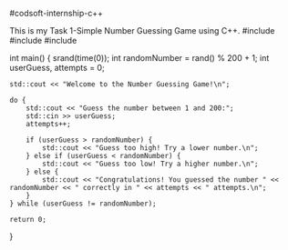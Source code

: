 #codsoft-internship-c++
 
This is my Task 1-Simple Number Guessing Game using C++.
#include <iostream>
#include <cstdlib>
#include <ctime>

int main() {
    srand(time(0)); 
    int randomNumber = rand() % 200 + 1; 
    int userGuess, attempts = 0;

    std::cout << "Welcome to the Number Guessing Game!\n";

    do {
        std::cout << "Guess the number between 1 and 200:";
        std::cin >> userGuess;
        attempts++;

        if (userGuess > randomNumber) {
            std::cout << "Guess too high! Try a lower number.\n";
        } else if (userGuess < randomNumber) {
            std::cout << "Guess too low! Try a higher number.\n";
        } else {
            std::cout << "Congratulations! You guessed the number " << randomNumber << " correctly in " << attempts << " attempts.\n";
        }
    } while (userGuess != randomNumber);

    return 0;
}